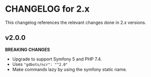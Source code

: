 # CHANGELOG for 2.x
This changelog references the relevant changes done in 2.x versions.


## v2.0.0
__BREAKING CHANGES__

* Upgrade to support Symfony 5 and PHP 7.4.
* Uses `"gdbots/ncr": "^2.0"`
* Make commands lazy by using the symfony static name.

